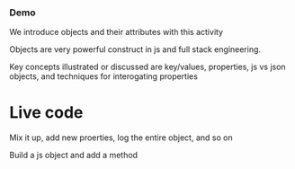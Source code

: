 
### Demo 

We introduce objects and their attributes with this activity

Objects are very powerful construct in js and full stack engineering. 

Key concepts illustrated or discussed are key/values, properties, js vs json objects, and techniques for interogating properties

# Live code

Mix it up, add new proerties, log the entire object, and so on

Build a js object and add a method
